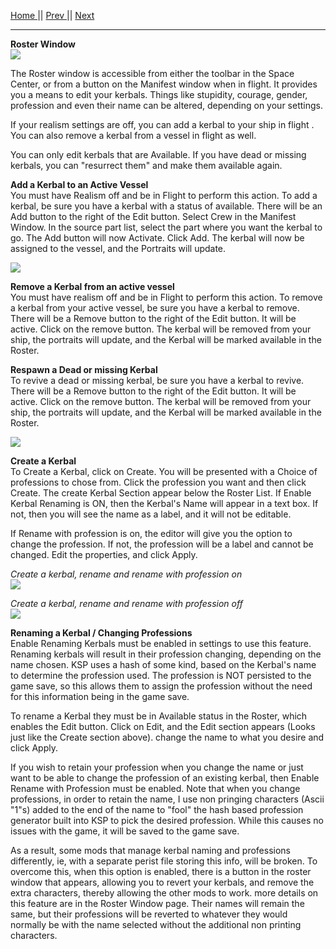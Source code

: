 [Home ](https://github.com/PapaJoesSoup/ShipManifest/wiki)|| [Prev ](https://github.com/PapaJoesSoup/ShipManifest/wiki/1.4.5-Config-Tab)|| [Next](https://github.com/PapaJoesSoup/ShipManifest/wiki/1.6-Control-Window)
***
**Roster Window**  
![](http://i.imgur.com/uu3LxG7.png)

The Roster window is accessible from either the toolbar in the Space Center, or from a button on the Manifest window when in flight.  It provides you a means to edit your kerbals.   Things like stupidity, courage, gender, profession and even their name can be altered, depending on your settings.  

If your realism settings are off, you can add a kerbal to your ship in flight .  You can also remove a kerbal from a vessel in flight as well.

You can only edit kerbals that are Available.  If you have dead or missing kerbals, you can "resurrect them" and make them available again.

**Add a Kerbal to an Active Vessel**  
You must have Realism off and be in Flight to perform this action.  To add a kerbal, be sure you have a kerbal with a status of available.  There will be an Add button to the right of the Edit button. Select Crew in the Manifest Window.  In the source part list, select the part where you want the kerbal to go.  The Add button will now Activate.  Click Add.  The kerbal will now be assigned to the vessel, and the Portraits will update.

![](http://i.imgur.com/MmMTZDP.png)

**Remove a Kerbal from an active vessel**  
You must have realism off and be in Flight to perform this action.  To remove a kerbal from your active vessel, be sure you have a kerbal to remove.  There will be a Remove button to the right of the Edit button. It will be active.  Click on the remove button.  The kerbal will be removed from your ship, the portraits will update, and the Kerbal will be marked available in the Roster.

**Respawn a Dead or missing Kerbal**  
To revive a dead or missing kerbal, be sure you have a kerbal to revive.  There will be a Remove button to the right of the Edit button. It will be active.  Click on the remove button.  The kerbal will be removed from your ship, the portraits will update, and the Kerbal will be marked available in the Roster.
 
![](http://i.imgur.com/A7uS8Xs.png)

**Create a Kerbal**  
To Create a Kerbal, click on Create.  You will be presented with a Choice of professions to chose from.  Click the profession you want and then click Create.  The create Kerbal Section appear below the Roster List.  If Enable Kerbal Renaming is ON, then the Kerbal's Name will appear in a text box.  If not, then you will see the name as a label, and it will not be editable.

If Rename with profession is on, the editor will give you the option to change the profession.  If not, the profession will be a label and cannot be changed.  Edit the properties, and click Apply.

_Create a kerbal, rename and rename with profession on_  
![](http://i.imgur.com/T6uYPij.png)

_Create a kerbal, rename and rename with profession off_  
![](http://i.imgur.com/mQhOGC3.png)

**Renaming a Kerbal / Changing Professions**  
Enable Renaming Kerbals must be enabled in settings to use this feature.  Renaming kerbals will result in their profession changing, depending on the name chosen.  KSP uses a hash of some kind, based on the Kerbal's name to determine the profession used.   The profession is NOT persisted to the game save, so this allows them to assign the profession without the need for this information being in the game save.

To rename a Kerbal they must be in Available status in the Roster, which enables the Edit button.  Click on Edit, and the Edit section appears (Looks just like the Create section above).  change the name to what you desire and click Apply.

If you wish to retain your profession when you change the name or just want to be able to change the profession of an existing kerbal, then Enable Rename with Profession must be enabled.  Note that when you change professions, in order to retain the name, I use non pringing characters (Ascii "1"s) added to the end of the name to "fool" the hash based profession generator built into KSP to pick the desired profession.  While this causes no issues with the game, it will be saved to the game save.  

As a result, some mods that manage kerbal naming and professions differently, ie, with a separate perist file storing this info, will be broken.  To overcome this, when this option is enabled, there is a button in the roster window that appears, allowing you to revert your kerbals, and remove the extra characters, thereby allowing the other mods to work. more details on this feature are in the Roster Window page.  Their names will remain the same, but their professions will be reverted to whatever they would normally be with the name selected without the additional non printing characters.